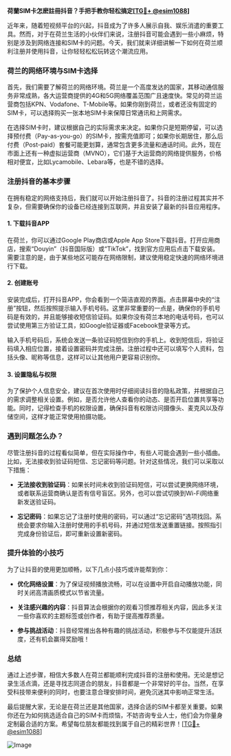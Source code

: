 **荷蘭SIM卡怎麽註冊抖音？手把手教你轻松搞定[[TG💪+ @esim1088](https://t.me/s/esim1088)]**

近年来，随着短视频平台的兴起，抖音成为了许多人展示自我、娱乐消遣的重要工具。然而，对于在荷兰生活的小伙伴们来说，注册抖音可能会遇到一些小麻烦，特别是涉及到网络连接和SIM卡的问题。今天，我们就来详细讲解一下如何在荷兰顺利注册并使用抖音，让你轻轻松松玩转这个潮流应用。

### 荷兰的网络环境与SIM卡选择

首先，我们需要了解荷兰的网络环境。荷兰是一个高度发达的国家，其移动通信服务非常成熟，各大运营商提供的4G和5G网络覆盖范围广且速度快。常见的荷兰运营商包括KPN、Vodafone、T-Mobile等。如果你刚到荷兰，或者还没有固定的SIM卡，可以选择购买一张本地SIM卡来保障日常通讯和上网需求。

在选择SIM卡时，建议根据自己的实际需求来决定。如果你只是短期停留，可以选择预付费（Pay-as-you-go）的SIM卡，按需充值即可；如果你长期居住，那么后付费（Post-paid）套餐可能更划算，通常包含更多流量和通话时间。此外，现在市面上还有一种虚拟运营商（MVNO），它们基于大运营商的网络提供服务，价格相对便宜，比如Lycamobile、Lebara等，也是不错的选择。

### 注册抖音的基本步骤

在拥有稳定的网络支持后，我们就可以开始注册抖音了。抖音的注册过程其实并不复杂，但需要确保你的设备已经连接到互联网，并且安装了最新的抖音应用程序。

#### 1. 下载抖音APP
在荷兰，你可以通过Google Play商店或Apple App Store下载抖音。打开应用商店，搜索“Douyin”（抖音国际版）或“TikTok”，找到官方应用后点击下载安装。需要注意的是，由于某些地区可能存在网络限制，建议使用稳定快速的网络环境进行下载。

#### 2. 创建账号
安装完成后，打开抖音APP，你会看到一个简洁直观的界面。点击屏幕中央的“注册”按钮，然后按照提示输入手机号码。这里非常重要的一点是，确保你的手机号码是有效的，并且能够接收短信验证码。如果你没有荷兰本地的电话号码，也可以尝试使用第三方验证工具，如Google验证器或Facebook登录等方式。

输入手机号码后，系统会发送一条验证码短信到你的手机上。收到短信后，将验证码填入相应位置，接着设置密码并完成注册。注册过程中还可以填写个人资料，包括头像、昵称等信息，这样可以让其他用户更容易识别你。

#### 3. 设置隐私与权限
为了保护个人信息安全，建议在首次使用时仔细阅读抖音的隐私政策，并根据自己的需求调整相关设置。例如，是否允许他人查看你的动态、是否开启位置共享等功能。同时，记得检查手机的权限设置，确保抖音有权限访问摄像头、麦克风以及存储空间，这样才能正常使用拍摄功能。

### 遇到问题怎么办？

尽管注册抖音的过程看似简单，但在实际操作中，有些人可能会遇到一些小插曲。比如，无法接收到验证码短信、忘记密码等问题。针对这些情况，我们可以采取以下措施：

- **无法接收到验证码**：如果长时间未收到验证码短信，可以尝试更换网络环境，或者联系运营商确认是否有信号盲区。另外，也可以尝试切换到Wi-Fi网络重新发送验证码。
  
- **忘记密码**：如果忘记了注册时使用的密码，可以通过“忘记密码”选项找回。系统会要求你输入注册时使用的手机号码，并通过短信发送重置链接。按照指引完成身份验证后，即可重新设置新密码。

### 提升体验的小技巧

为了让抖音的使用更加顺畅，以下几点小技巧或许能帮到你：

- **优化网络设置**：为了保证视频播放流畅，可以在设置中开启自动播放功能，同时关闭高清画质模式以节省流量。
  
- **关注感兴趣的内容**：抖音算法会根据你的观看习惯推荐相关内容，因此多关注一些你喜欢的主题标签或创作者，有助于提高推荐质量。

- **参与挑战活动**：抖音经常推出各种有趣的挑战活动，积极参与不仅能提升活跃度，还有机会赢得奖励哦！

### 总结

通过上述步骤，相信大多数人在荷兰都能顺利完成抖音的注册和使用。无论是想记录生活点滴，还是寻找志同道合的朋友，抖音都是一个非常好的平台。当然，在享受科技带来便利的同时，也要注意合理安排时间，避免沉迷其中影响正常生活。

最后提醒大家，无论是在荷兰还是其他国家，选择合适的SIM卡都至关重要。如果你还在为如何挑选适合自己的SIM卡而烦恼，不妨咨询专业人士，他们会为你量身定制最合适的方案。希望每位朋友都能找到属于自己的精彩世界！[[TG💪+ @esim1088](https://t.me/s/esim1088)]

![Image](https://i.postimg.cc/4NQfJmqS/Snipaste-2025-05-13-00-14-12.png)